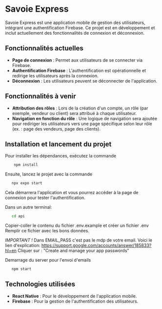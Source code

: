 # Savoie Express

Savoie Express est une application mobile de gestion des utilisateurs, intégrant une authentification Firebase. Ce projet est en développement et inclut actuellement des fonctionnalités de connexion et déconnexion.

## Fonctionnalités actuelles

- **Page de connexion** : Permet aux utilisateurs de se connecter via Firebase.
- **Authentification Firebase** : L'authentification est opérationnelle et redirige les utilisateurs après la connexion.
- **Déconnexion** : Les utilisateurs peuvent se déconnecter de l'application.

## Fonctionnalités à venir

- **Attribution des rôles** : Lors de la création d'un compte, un rôle (par exemple, vendeur ou client) sera attribué à chaque utilisateur.
- **Navigation en fonction du rôle** : Une logique de navigation sera ajoutée pour rediriger les utilisateurs vers une page spécifique selon leur rôle (ex. : page des vendeurs, page des clients).

## Installation et lancement du projet

Pour installer les dépendances, exécutez la commande 
```bash 
    npm install
```

 Ensuite, lancez le projet avec la commande 
 ```bash 
    npx expo start
 ``` 
Cela démarrera l'application et vous pourrez accéder à la page de connexion pour tester l'authentification.

Dans un autre terminal:
 ```bash 
    cd api
 ``` 
Copier-coller le contenu du fichier .env.example et créer un fichier .env
Remplir ce fichier avec les bons données.

*IMPORTANT !* Dans EMAIL_PASS c'est pas le mdp de votre email.
Voici le lien d'explication:
https://support.google.com/accounts/answer/185833?hl=en
Cliquer sur : "Create and manage your app passwords"

Demarrage du server pour l'envoi d'emails
 ```bash 
    npm start
 ``` 


## Technologies utilisées

- **React Native** : Pour le développement de l'application mobile.
- **Firebase** : Pour la gestion de l'authentification des utilisateurs.


